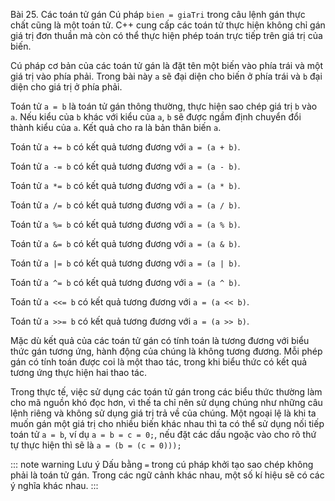 Bài 25. Các toán tử gán
Cú pháp `bien = giaTri` trong câu lệnh gán thực chất cũng là một toán tử. C++ cung cấp các toán tử thực hiện không chỉ
gán giá trị đơn thuần mà còn có thể thực hiện phép toán trực tiếp trên giá trị của biến.

Cú pháp cơ bản của các toán tử gán là đặt tên một biến vào phía trái và một giá trị vào phía phải. Trong bài này `a` sẽ
đại diện cho biến ở phía trái và `b` đại diện cho giá trị ở phía phải.

Toán tử `a = b` là toán tử gán thông thường, thực hiện sao chép giá trị `b` vào `a`. Nếu kiểu của `b` khác với kiểu của
`a`, `b` sẽ được ngầm định chuyển đổi thành kiểu của `a`. Kết quả cho ra là bản thân biến `a`.

Toán tử `a += b` có kết quả tương đương với `a = (a + b)`.

Toán tử `a -= b` có kết quả tương đương với `a = (a - b)`.

Toán tử `a *= b` có kết quả tương đương với `a = (a * b)`.

Toán tử `a /= b` có kết quả tương đương với `a = (a / b)`.

Toán tử `a %= b` có kết quả tương đương với `a = (a % b)`.

Toán tử `a &= b` có kết quả tương đương với `a = (a & b)`.

Toán tử `a |= b` có kết quả tương đương với `a = (a | b)`.

Toán tử `a ^= b` có kết quả tương đương với `a = (a ^ b)`.

Toán tử `a <<= b` có kết quả tương đương với `a = (a << b)`.

Toán tử `a >>= b` có kết quả tương đương với `a = (a >> b)`.

Mặc dù kết quả của các toán tử gán có tính toán là tương đương với biểu thức gán tương ứng, hành động của chúng là không
tương đương. Mỗi phép gán có tính toán được coi là một thao tác, trong khi biểu thức có kết quả tương ứng thực hiện hai
thao tác.

Trong thực tế, việc sử dụng các toán tử gán trong các biểu thức thường làm cho mã nguồn khó đọc hơn, vì thế ta chỉ nên
sử dụng chúng như những câu lệnh riêng và không sử dụng giá trị trả về của chúng. Một ngoại lệ là khi ta muốn gán một
giá trị cho nhiều biến khác nhau thì ta có thể sử dụng nối tiếp toán tử `a = b`, ví dụ `a = b = c = 0;`, nếu đặt các dấu
ngoặc vào cho rõ thứ tự thực hiện thì sẽ là `a = (b = (c = 0)));`

::: note warning Lưu ý
Dấu bằng `=` trong cú pháp khởi tạo sao chép không phải là toán tử gán. Trong các ngữ cảnh khác nhau, một số kí hiệu sẽ
có các ý nghĩa khác nhau.
:::